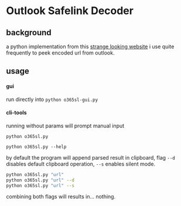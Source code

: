 # Outlook Safelink Decoder

## background

a python implementation from this [strange looking website]( http://www.o365atp.com/) i use quite frequently to peek encoded url from outlook. 

## usage

#### gui

run directly into `python o365sl-gui.py`

#### cli-tools

running without params will prompt manual input

`python o365sl.py`

`python o365sl.py --help`

by default the program will append parsed result in clipboard, flag `--d` disables default clipboard operation, `--s` enables silent mode. 


``` bash
python o365sl.py "url"
python o365sl.py "url" --d
python o365sl.py "url" --s
```

combining both flags will results in... nothing.